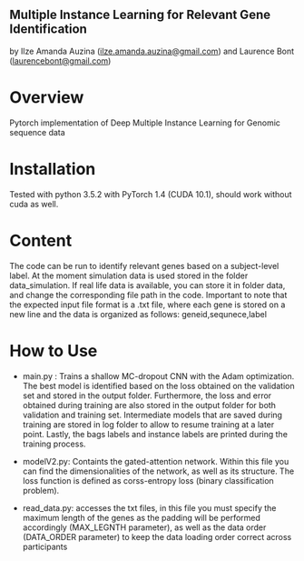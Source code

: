 ## Multiple Instance Learning for Relevant Gene Identification

by Ilze Amanda Auzina (ilze.amanda.auzina@gmail.com) and Laurence Bont (laurencebont@gmail.com)

# Overview
Pytorch implementation of Deep Multiple Instance Learning for Genomic sequence data

# Installation 
Tested with python 3.5.2 with PyTorch 1.4 (CUDA 10.1), should work without cuda as well. 

# Content 
The code can be run to identify relevant genes based on a subject-level label. At the moment simulation data is used stored in the folder data_simulation. If real life data is available, you can store it in folder data, and change the corresponding file path in the code. Important to note that the expected input file format is a .txt file, where each gene is stored on a new line and the data is organized as follows: geneid,sequnece,label

# How to Use
- main.py : Trains a shallow MC-dropout CNN with the Adam optimization. The best model is identified based on the loss obtained on the validation set and stored in the output folder. Furthermore, the loss and error obtained during training are also stored in the output folder for both validation and training set. Intermediate models that are saved during training are stored in log folder to allow to resume training at a later point. Lastly, the bags labels and instance labels are printed during the training process. 
  
- modelV2.py: Containts the gated-attention network. Within this file you can find the dimensionalities of 
 the network, as well as its structure. The loss function is defined as corss-entropy loss (binary classification problem). 

- read_data.py: accesses the txt files, in this file you must specify the maximum length of the genes as the padding will be performed accordingly (MAX_LEGNTH parameter), as well as the data order (DATA_ORDER parameter) to keep the data loading order correct across participants
  

